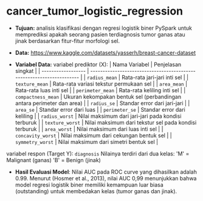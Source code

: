 # cancer_tumor_logistic_regression
- **Tujuan:** analisis klasifikasi dengan regresi logistik biner PySpark untuk memprediksi apakah seorang pasien terdiagnosis tumor ganas atau jinak berdasarkan fitur-fitur morfologi sel.
- **Data:** https://www.kaggle.com/datasets/yasserh/breast-cancer-dataset

- **Variabel Data:**
  variabel prediktor (X): 
| Nama Variabel      | Penjelasan singkat                                                    |
| ------------------ | --------------------------------------------------------------------- |
| `radius_mean`      | Rata-rata jari-jari inti sel                                          |
| `texture_mean`     | Rata-rata variasi tekstur permukaan sel                               |
| `area_mean`        | Rata-rata luas inti sel                                               |
| `perimeter_mean`   | Rata-rata keliling inti sel                                           |
| `compactness_mean` | Ukuran kekompakan bentuk sel (perbandingan antara perimeter dan area) |
| `radius_se`        | Standar error dari jari-jari                                          |
| `area_se`          | Standar error dari luas                                               |
| `perimeter_se`     | Standar error dari keliling                                           |
| `radius_worst`     | Nilai maksimum dari jari-jari pada kondisi terburuk                   |
| `texture_worst`    | Nilai maksimum dari tekstur sel pada kondisi terburuk                 |
| `area_worst`       | Nilai maksimum dari luas inti sel                                     |
| `concavity_worst`  | Nilai maksimum dari cekungan bentuk sel                               |
| `symmetry_worst`   | Nilai maksimum dari simetri bentuk sel                                |

variabel respon (Target Y): `diagnosis`
Nilainya terdiri dari dua kelas:
'M' = Malignant (ganas)
'B' = Benign (jinak)

- **Hasil Evaluasi Model**:
 Nilai AUC pada ROC curve yang dihasilkan adalah 0.99. Menurut (Hosmer et al., 2013), nilai AUC 0,99 menunjukkan bahwa model regresi logistik biner memiliki kemampuan luar biasa (outstanding) untuk membedakan kelas (tumor ganas dan jinak).
